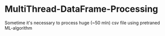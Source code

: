# MultiThread-DataFrame-Processing
Sometime it's necessary to process huge (~50 mln) csv file using pretraned ML-algorithm
